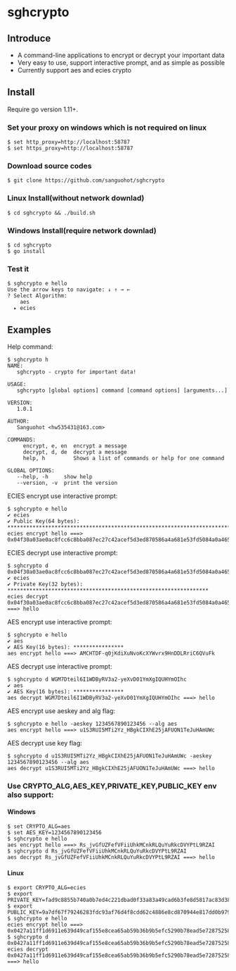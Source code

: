 # sghcrypto

## Introduce
* A command-line applications to encrypt or decrypt your important data
* Very easy to use, support interactive prompt, and as simple as possible
* Currently support aes and ecies crypto

## Install
Require go version 1.11+.
### Set your proxy on windows which is not required on linux
```
$ set http_proxy=http://localhost:58787
$ set https_proxy=http://localhost:58787
```
### Download source codes
```
$ git clone https://github.com/sanguohot/sghcrypto
```
### Linux Install(without network downlad)
```
$ cd sghcrypto && ./build.sh
```
### Windows Install(require network downlad)
```
$ cd sghcrypto
$ go install
```
### Test it
```
$ sghcrypto e hello
Use the arrow keys to navigate: ↓ ↑ → ←
? Select Algorithm:
    aes
  ▸ ecies
```

## Examples
Help command:
```
$ sghcrypto h
NAME:
   sghcrypto - crypto for important data!

USAGE:
   sghcrypto [global options] command [command options] [arguments...]

VERSION:
   1.0.1

AUTHOR:
   Sanguohot <hw535431@163.com>

COMMANDS:
     encrypt, e, en  encrypt a message
     decrypt, d, de  decrypt a message
     help, h         Shows a list of commands or help for one command

GLOBAL OPTIONS:
   --help, -h     show help
   --version, -v  print the version
```
ECIES encrypt use interactive prompt:
```
$ sghcrypto e hello
✔ ecies
✔ Public Key(64 bytes): ********************************************************************************************************************************
ecies encrypt hello ===> 0x04f30a03ae0ac8fcc6c8bba087ec27c42acef5d3ed870586a4a681e53fd5084a0a465c6557691acc3f732e144c858321ddee9e7e4c6c1312e1c0cd348611bf7925c80ef4dacf2ec2e166e5701fee77c4814287bd9a251895a252671fee8f8165ec54350f6bf1f00af34b70262a98c17ce3d1f9a428e9
```
ECIES decrypt use interactive prompt:
```
$ sghcrypto d 0x04f30a03ae0ac8fcc6c8bba087ec27c42acef5d3ed870586a4a681e53fd5084a0a465c6557691acc3f732e144c858321ddee9e7e4c6c1312e1c0cd348611bf7925c80ef4dacf2ec2e166e5701fee77c4814287bd9a251895a252671fee8f8165ec54350f6bf1f00af34b70262a98c17ce3d1f9a428e9
✔ ecies
✔ Private Key(32 bytes): ****************************************************************
ecies decrypt 0x04f30a03ae0ac8fcc6c8bba087ec27c42acef5d3ed870586a4a681e53fd5084a0a465c6557691acc3f732e144c858321ddee9e7e4c6c1312e1c0cd348611bf7925c80ef4dacf2ec2e166e5701fee77c4814287bd9a251895a252671fee8f8165ec54350f6bf1f00af34b70262a98c17ce3d1f9a428e9 ===> hello
```
AES encrypt use interactive prompt:
```
$ sghcrypto e hello
✔ aes
✔ AES Key(16 bytes): ****************
aes encrypt hello ===> AMCHTDF-q0jKdiXuNvoKcXYWvrx9HnDDLRriC6QVuFk
```
AES decrypt use interactive prompt:
```
$ sghcrypto d WGM7Dteil6I1WDByRV3a2-yeXvD01YmXgIQUHYmOIhc
✔ aes
✔ AES Key(16 bytes): ****************
aes decrypt WGM7Dteil6I1WDByRV3a2-yeXvD01YmXgIQUHYmOIhc ===> hello
```
AES encrypt use aeskey and alg flag:
```
$ sghcrypto e hello -aeskey 1234567890123456 --alg aes
aes encrypt hello ===> u1S3RUI5MTi2Yz_HBgkCIXhE25jAFUON1TeJuHAmUWc
```
AES decrypt use key flag:
```
$ sghcrypto d u1S3RUI5MTi2Yz_HBgkCIXhE25jAFUON1TeJuHAmUWc -aeskey 1234567890123456 --alg aes
aes decrypt u1S3RUI5MTi2Yz_HBgkCIXhE25jAFUON1TeJuHAmUWc ===> hello
```
### Use CRYPTO_ALG,AES_KEY,PRIVATE_KEY,PUBLIC_KEY env also support:
#### Windows
```
$ set CRYPTO_ALG=aes
$ set AES_KEY=1234567890123456
$ sghcrypto e hello
aes encrypt hello ===> Rs_jvGfUZFefVFiiUhkMCnkRLQuYuRkcDVYPtL9RZAI
$ sghcrypto d Rs_jvGfUZFefVFiiUhkMCnkRLQuYuRkcDVYPtL9RZAI
aes decrypt Rs_jvGfUZFefVFiiUhkMCnkRLQuYuRkcDVYPtL9RZAI ===> hello
```
#### Linux
```
$ export CRYPTO_ALG=ecies
$ export PRIVATE_KEY=fad9c8855b740a0b7ed4c221dbad0f33a83a49cad6b3fe8d5817ac83d38b6a19
$ export PUBLIC_KEY=9a7df67f79246283fdc93af76d4f8cdd62c4886e8cd870944e817dd0b97934fdd7719d0810951e03418205868a5c1b40b192451367f28e0088dd75e15de40c05
$ sghcrypto e hello
ecies encrypt hello ===> 0x0427a11ff1d6911e639d49caf155e8cea65ab59b36b9b5efc5290b78ead5e728752580fa0627baffd52dd928431d3847d2990892a72e4e60e26f43587c95f3239afde03044c55e9f2f249977a040e8fa1094f54d9ec078748a2cd1efc7a254ebaacd35378654a4ae8a7e1fc76be0476c28e4db4a6286
$ sghcrypto d 0x0427a11ff1d6911e639d49caf155e8cea65ab59b36b9b5efc5290b78ead5e728752580fa0627baffd52dd928431d3847d2990892a72e4e60e26f43587c95f3239afde03044c55e9f2f249977a040e8fa1094f54d9ec078748a2cd1efc7a254ebaacd35378654a4ae8a7e1fc76be0476c28e4db4a6286
ecies decrypt 0x0427a11ff1d6911e639d49caf155e8cea65ab59b36b9b5efc5290b78ead5e728752580fa0627baffd52dd928431d3847d2990892a72e4e60e26f43587c95f3239afde03044c55e9f2f249977a040e8fa1094f54d9ec078748a2cd1efc7a254ebaacd35378654a4ae8a7e1fc76be0476c28e4db4a6286 ===> hello
```